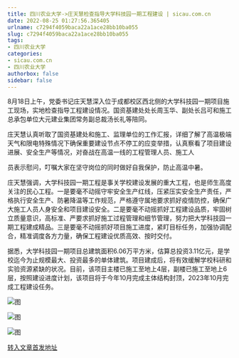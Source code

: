 ```yaml
---
title: 四川农业大学->庄天慧检查指导大学科技园一期工程建设 | sicau.com.cn
date: 2022-08-25 01:27:56.365405
urlname: c7294f4059baca22a1ace28bb10ba055
slug: c7294f4059baca22a1ace28bb10ba055
tags: 
- 四川农业大学
categories:
- sicau.com.cn
- 四川农业大学
authorbox: false
sidebar: false
---
```

8月18日上午，党委书记庄天慧深入位于成都校区西北侧的大学科技园一期项目施工现场，实地检查指导工程建设情况。国资基建处处长周玉华、副处长吕可和施工总承包单位大元建业集团常务副总裁汤长礼等陪同。

庄天慧认真听取了国资基建处和施工、监理单位的工作汇报，详细了解了高温极端天气和限电特殊情况下确保重要建设节点不停工的应变举措，认真察看了项目建设进展、安全生产等情况，对奋战在高温一线的工程管理人员、施工人
<!--more-->
员表示慰问，叮嘱大家在坚守岗位的同时做好自我保护，防止高温中暑。

庄天慧强调，大学科技园一期工程是事关学校建设发展的重大工程，也是师生高度关注的民心工程。一是要毫不动摇守牢安全生产红线，压紧压实安全生产责任，严格执行安全生产、防暑降温等工作规范，严格遵守属地要求抓好疫情防控，确保广大施工人员人身安全和项目建设安全。二是要毫不动摇抓好工程建设品质，牢固树立质量意识，高标准、严要求抓好施工过程管理和细节管理，努力把大学科技园一期工程建成精品。三是要毫不动摇抓好项目施工进度，紧盯目标任务，加强协调配合，精准调度各方力量，确保工程建设优质高效、按时交付。

据悉，大学科技园一期项目总建筑面积6.06万平方米，估算总投资3.11亿元，是学校迄今为止规模最大、投资最多的单体建筑。项目建成后，将有效缓解学校科研和实验资源紧缺的状况。目前，该项目主楼已施工至地上4层，副楼已施工至地上6层，按照建设进度计划，该项目将于今年10月完成主体结构封顶，2023年10月完成工程建设任务。

![图](https://news.sicau.edu.cn/__local/2/90/71/3992DF1AAAC2AC3C8EBED1DE5D3_2A671782_2C0AE.jpg)

![图](https://news.sicau.edu.cn/__local/5/72/B7/5C966FFF6CB3FD862C7DBF0A80A_DA990D61_284EF.jpg)

![图](https://news.sicau.edu.cn/__local/E/2C/22/50982A563F110D194ED56881453_12BC75AA_22DCE.jpg)

[转入文章首发地址](https://news.sicau.edu.cn/info/1135/69170.htm)
